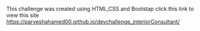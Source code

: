 This challenge was created using HTML,CSS and Bootstap click this link to view this site https://parveshahamed00.github.io/devchallenge_interiorConsultant/

